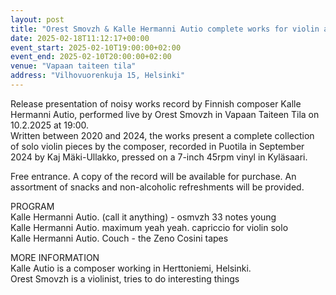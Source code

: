 ```yaml
---
layout: post
title: "Orest Smovzh & Kalle Hermanni Autio complete works for violin alone record release concert"
date: 2025-02-18T11:12:17+00:00
event_start: 2025-02-10T19:00:00+02:00
event_end: 2025-02-10T20:00:00+02:00
venue: "Vapaan taiteen tila"
address: "Vilhovuorenkuja 15, Helsinki"
---
```


Release presentation of noisy works record by Finnish composer Kalle Hermanni Autio, performed live by Orest Smovzh in Vapaan Taiteen Tila on 10.2.2025 at 19:00.   
Written between 2020 and 2024, the works present a complete collection of solo violin pieces by the composer, recorded in Puotila in September 2024 by Kaj Mäki-Ullakko, pressed on a 7-inch 45rpm vinyl in Kyläsaari.   
  
Free entrance. A copy of the record will be available for purchase. An assortment of snacks and non-alcoholic refreshments will be provided.   
  
PROGRAM  
Kalle Hermanni Autio. (call it anything) - osmvzh 33 notes young  
Kalle Hermanni Autio. maximum yeah yeah. capriccio for violin solo  
Kalle Hermanni Autio. Couch - the Zeno Cosini tapes  
  
MORE INFORMATION  
Kalle Autio is a composer working in Herttoniemi, Helsinki.   
Orest Smovzh is a violinist, tries to do interesting things
